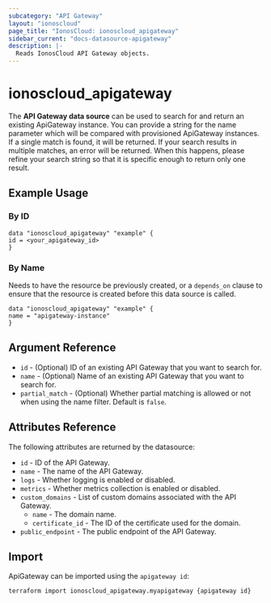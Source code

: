 ```yaml
---
subcategory: "API Gateway"
layout: "ionoscloud"
page_title: "IonosCloud: ionoscloud_apigateway"
sidebar_current: "docs-datasource-apigateway"
description: |-
  Reads IonosCloud API Gateway objects.
---
```


# ionoscloud_apigateway

The **API Gateway data source** can be used to search for and return an existing ApiGateway instance.
You can provide a string for the name parameter which will be compared with provisioned ApiGateway instances.
If a single match is found, it will be returned. If your search results in multiple matches, an error will be returned.
When this happens, please refine your search string so that it is specific enough to return only one result.

## Example Usage

### By ID

```hcl
data "ionoscloud_apigateway" "example" {
id = <your_apigateway_id>
}
```

### By Name

Needs to have the resource be previously created, or a `depends_on` clause to ensure that the resource is created before
this data source is called.

```hcl
data "ionoscloud_apigateway" "example" {
name = "apigateway-instance"
}
```

## Argument Reference

* `id` - (Optional) ID of an existing API Gateway that you want to search for.
* `name` - (Optional) Name of an existing API Gateway that you want to search for.
* `partial_match` - (Optional) Whether partial matching is allowed or not when using the name filter. Default is `false`.

## Attributes Reference

The following attributes are returned by the datasource:

* `id` - ID of the API Gateway.
* `name` - The name of the API Gateway.
* `logs` - Whether logging is enabled or disabled.
* `metrics` - Whether metrics collection is enabled or disabled.
* `custom_domains` - List of custom domains associated with the API Gateway.
    * `name` - The domain name.
    * `certificate_id` - The ID of the certificate used for the domain.
* `public_endpoint` - The public endpoint of the API Gateway.

## Import

ApiGateway can be imported using the `apigateway id`:

```shell
terraform import ionoscloud_apigateway.myapigateway {apigateway id}
```
